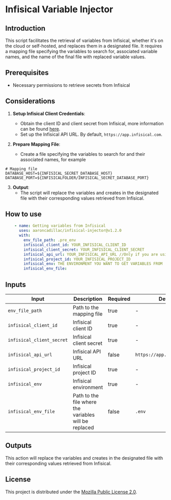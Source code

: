 # Infisical Variable Injector

## Introduction
This script facilitates the retrieval of variables from Infisical, whether it's on the cloud or self-hosted, and replaces them in a designated file. It requires a mapping file specifying the variables to search for, associated variable names, and the name of the final file with replaced variable values.

## Prerequisites
- Necessary permissions to retrieve secrets from Infisical

## Considerations
1. **Setup Infisical Client Credentials**:
   - Obtain the client ID and client secret from Infisical, more information can be found [here](https://infisical.com/docs/documentation/platform/identities/universal-auth).
   - Set up the Infisical API URL. By default, `https://app.infisical.com`.

2. **Prepare Mapping File**:
   - Create a file specifying the variables to search for and their associated names, for example
  
  ```env
  # Mapping file
  DATABASE_HOST=${INFISICAL_SECRET_DATABASE_HOST}
  DATABASE_PORT=${INFISICALFOLDER/INFISICAL_SECRET_DATABASE_PORT}
  ```

3. **Output**:
   - The script will replace the variables and creates in the designated file with their corresponding values retrieved from Infisical.

## How to use

```yaml
    - name: Getting variables from Infisical
      uses: aaroncadillac/infisical-injector@v1.2.0
      with:
        env_file_path: .pre_env
        infisical_client_id: YOUR_INFISICAL_CLIENT_ID
        infisical_client_secret: YOUR_INFISICAL_CLIENT_SECRET
        infisical_api_url: YOUR_INFISICAL_API_URL //Only if you are using self-hosted Infisical
        infisical_project_id: YOUR_INFISICAL_PROJECT_ID
        infisical_env: THE ENVIRONMENT YOU WANT TO GET VARIABLES FROM
        infisical_env_file: 
```

## Inputs

| Input | Description | Required | Default |
| --- | --- | --- | --- |
| `env_file_path` | Path to the mapping file | true | - |
| `infisical_client_id` | Infisical client ID | true | - |
| `infisical_client_secret` | Infisical client secret | true | - |
| `infisical_api_url` | Infisical API URL | false | `https://app.infisical.com` |
| `infisical_project_id` | Infisical project ID | true | - |
| `infisical_env` | Infisical environment | true | - |
| `infisical_env_file` | Path to the file where the variables will be replaced | false | `.env` |

## Outputs

This action will replace the variables and creates in the designated file with their corresponding values retrieved from Infisical.

## License

This project is distributed under the [Mozilla Public License 2.0](LICENSE).